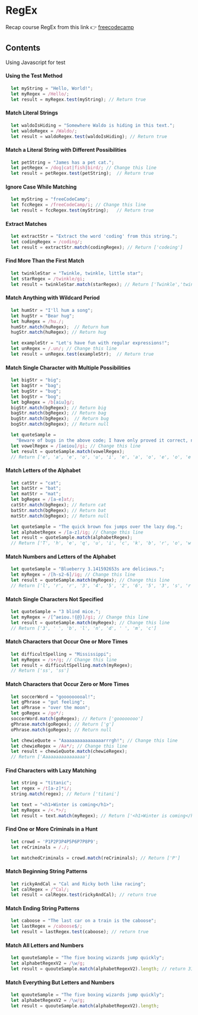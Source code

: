 
# RegEx

Recap course RegEx from this link 👉 [freecodecamp](https://www.youtube.com/watch?v=ZfQFUJhPqMM&t=54s)


## Contents
Using Javascript for test

#### Using the Test Method

```javascript
  let myString = "Hello, World!";
  let myRegex = /Hello/;
  let result = myRegex.test(myString); // Return true
```

#### Match Literal Strings

```javascript
  let waldoIsHiding = "Somewhere Waldo is hiding in this text.";
  let waldoRegex = /Waldo/;
  let result = waldoRegex.test(waldoIsHiding); // Return true
```

#### Match a Literal String with Different Possibilities

```javascript
  let petString = "James has a pet cat.";
  let petRegex = /dog|cat|fish|bird/; // Change this line
  let result = petRegex.test(petString);  // Return true
```

#### Ignore Case While Matching

```javascript
  let myString = "freeCodeCamp";
  let fccRegex = /freeCodeCamp/i; // Change this line
  let result = fccRegex.test(myString);   // Return true
```

#### Extract Matches

```javascript
  let extractStr = "Extract the word 'coding' from this string.";
  let codingRegex = /coding/;
  let result = extractStr.match(codingRegex); // Return ['codeing']
```

#### Find More Than the First Match

```javascript
  let twinkleStar = "Twinkle, twinkle, little star";
  let starRegex = /twinkle/gi;
  let result = twinkleStar.match(starRegex); // Return ['Twinkle','twinkle']
```

#### Match Anything with Wildcard Period

```javascript
  let humStr = "I'll hum a song";
  let hugStr = "Bear hug";
  let huRegex = /hu./;
  humStr.match(huRegex);  // Return hum
  hugStr.match(huRegex); // Return hug

  let exampleStr = "Let's have fun with regular expressions!";
  let unRegex = /.un/; // Change this line
  let result = unRegex.test(exampleStr);  // Return true
```

#### Match Single Character with Multiple Possibilities

```javascript
  let bigStr = "big";
  let bagStr = "bag";
  let bugStr = "bug";
  let bogStr = "bog";
  let bgRegex = /b[aiu]g/;
  bigStr.match(bgRegex); // Return big
  bagStr.match(bgRegex); // Return bag
  bugStr.match(bgRegex);  // Return bug
  bogStr.match(bgRegex); // Return null

  let quoteSample =
    "Beware of bugs in the above code; I have only proved it correct, not tried it.";
  let vowelRegex = /[aeiou]/gi; // Change this line
  let result = quoteSample.match(vowelRegex);  
  // Return ['e', 'a', 'e', 'o', 'u', 'i', 'e', 'a', 'o', 'e', 'o', 'e', 'I', 'a', 'e', 'o', 'o', 'e', 'i', 'o', 'e', 'o', 'i', 'e', 'i']
```

#### Match Letters of the Alphabet

```javascript
  let catStr = "cat";
  let batStr = "bat";
  let matStr = "mat";
  let bgRegex = /[a-e]at/;
  catStr.match(bgRegex); // Return cat
  batStr.match(bgRegex); // Return bat
  matStr.match(bgRegex); // Return null

  let quoteSample = "The quick brown fox jumps over the lazy dog.";
  let alphabetRegex = /[a-z]/ig; // Change this line
  let result = quoteSample.match(alphabetRegex); 
  // Return ['T', 'h', 'e', 'q', 'u', 'i', 'c', 'k', 'b', 'r', 'o', 'w', 'n', 'f', 'o', 'x', 'j', 'u', 'm', 'p', 's', 'o', 'v', 'e', 'r', 't', 'h', 'e', 'l', 'a', 'z', 'y', 'd', 'o', 'g']
```

#### Match Numbers and Letters of the Alphabet

```javascript
  let quoteSample = "Blueberry 3.141592653s are delicious.";
  let myRegex = /[h-s2-6]/ig; // Change this line
  let result = quoteSample.match(myRegex); // Change this line
  // Return ['l', 'r', 'r', '3', '4', '5', '2', '6', '5', '3', 's', 'r', 'l', 'i', 'i', 'o', 's']
```

#### Match Single Characters Not Specified

```javascript
  let quoteSample = "3 blind mice.";
  let myRegex = /[^aeiou.!{@}]/gi; // Change this line
  let result = quoteSample.match(myRegex); // Change this line
  // Return ['3', ' ', 'b', 'l', 'n', 'd', ' ', 'm', 'c']
```

#### Match Characters that Occur One or More Times

```javascript
  let difficultSpelling = "Mississippi";
  let myRegex = /s+/g; // Change this line
  let result = difficultSpelling.match(myRegex);
  // Return ['ss', 'ss']
```

#### Match Characters that Occur Zero or More Times

```javascript
  let soccerWord = "gooooooooal!";
  let gPhrase = "gut feeling";
  let oPhrase = "over the moon";
  let goRegex = /go*/;
  soccerWord.match(goRegex); // Return ['goooooooo']
  gPhrase.match(goRegex); // Return ['g']
  oPhrase.match(goRegex); // Return null

  let chewieQuote = "Aaaaaaaaaaaaaaaarrrgh!"; // Change this line
  let chewieRegex = /Aa*/; // Change this line
  let result = chewieQuote.match(chewieRegex);
  // Return ['Aaaaaaaaaaaaaaaa']
```

#### Find Characters with Lazy Matching

```javascript
  let string = "titanic";
  let regex = /t[a-z]*i/;
  string.match(regex); // Return ['titani']

  let text = "<h1>Winter is coming</h1>";
  let myRegex = /<.*>/;
  let result = text.match(myRegex); // Return ['<h1>Winter is coming</h1>']
```

#### Find One or More Criminals in a Hunt

```javascript
  let crowd = 'P1P2P3P4P5P6P7P8P9';
  let reCriminals = /./;

  let matchedCriminals = crowd.match(reCriminals); // Return ['P']
```

#### Match Beginning String Patterns

```javascript
  let rickyAndCal = "Cal and Ricky both like racing";
  let calRegex = /^Cal/;
  let result = calRegex.test(rickyAndCal); // return true
```

#### Match Ending String Patterns

```javascript
  let caboose = "The last car on a train is the caboose";
  let lastRegex = /caboose$/;
  let result = lastRegex.test(caboose); // return true
```

#### Match All Letters and Numbers

```javascript
  let quouteSample = "The five boxing wizards jump quickly";
  let alphabetRegexV2 = /\w/g;
  let result = quouteSample.match(alphabetRegexV2).length; // return 31
```

#### Match Everything But Letters and Numbers

```javascript
  let quouteSample = "The five boxing wizards jump quickly";
  let alphabetRegexV2 = /\w/g;
  let result = quouteSample.match(alphabetRegexV2).length;
```
